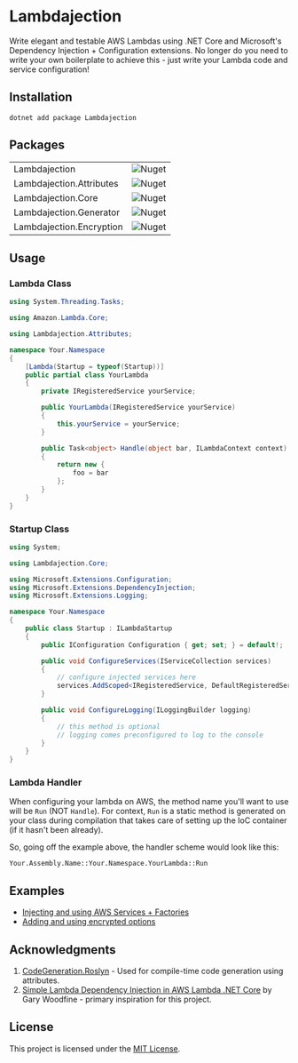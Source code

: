 # Lambdajection

Write elegant and testable AWS Lambdas using .NET Core and Microsoft's Dependency Injection + Configuration extensions. No longer do you need to write your own boilerplate to achieve this - just write your Lambda code and service configuration!

## Installation

```
dotnet add package Lambdajection
```

## Packages

|                          |                                                                                     |
| ------------------------ | ----------------------------------------------------------------------------------- |
| Lambdajection            | ![Nuget](https://img.shields.io/nuget/v/Lambdajection?style=flat-square)            |
| Lambdajection.Attributes | ![Nuget](https://img.shields.io/nuget/v/Lambdajection.Attributes?style=flat-square) |
| Lambdajection.Core       | ![Nuget](https://img.shields.io/nuget/v/Lambdajection.Core?style=flat-square)       |
| Lambdajection.Generator  | ![Nuget](https://img.shields.io/nuget/v/Lambdajection.Generator?style=flat-square)  |
| Lambdajection.Encryption | ![Nuget](https://img.shields.io/nuget/v/Lambdajection.Encryption?style=flat-square) |

## Usage

### Lambda Class

```cs
using System.Threading.Tasks;

using Amazon.Lambda.Core;

using Lambdajection.Attributes;

namespace Your.Namespace
{
    [Lambda(Startup = typeof(Startup))]
    public partial class YourLambda
    {
        private IRegisteredService yourService;

        public YourLambda(IRegisteredService yourService)
        {
            this.yourService = yourService;
        }

        public Task<object> Handle(object bar, ILambdaContext context)
        {
            return new {
                foo = bar
            };
        }
    }
}

```

### Startup Class

```cs
using System;

using Lambdajection.Core;

using Microsoft.Extensions.Configuration;
using Microsoft.Extensions.DependencyInjection;
using Microsoft.Extensions.Logging;

namespace Your.Namespace
{
    public class Startup : ILambdaStartup
    {
        public IConfiguration Configuration { get; set; } = default!;

        public void ConfigureServices(IServiceCollection services)
        {
            // configure injected services here
            services.AddScoped<IRegisteredService, DefaultRegisteredService>();
        }

        public void ConfigureLogging(ILoggingBuilder logging)
        {
            // this method is optional
            // logging comes preconfigured to log to the console
        }
    }
}
```

### Lambda Handler

When configuring your lambda on AWS, the method name you'll want to use will be `Run` (NOT `Handle`). For context, `Run` is a static method is generated on your class during compilation that takes care of setting up the IoC container (if it hasn't been already).

So, going off the example above, the handler scheme would look like this:

```
Your.Assembly.Name::Your.Namespace.YourLambda::Run
```

## Examples

- [Injecting and using AWS Services + Factories](examples/AwsClientFactories)
- [Adding and using encrypted options](examples/EncryptedOptions)

## Acknowledgments

1. [CodeGeneration.Roslyn](https://github.com/aarnott/codegeneration.roslyn) - Used for compile-time code generation using attributes.
2. [Simple Lambda Dependency Injection in AWS Lambda .NET Core](https://dev.to/gary_woodfine/simple-dependency-injection-in-aws-lambda-net-core-n0g) by Gary Woodfine - primary inspiration for this project.

## License

This project is licensed under the [MIT License](LICENSE.txt).
